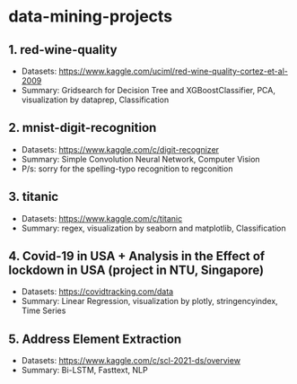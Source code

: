 # data-mining-projects

## 1. red-wine-quality <br>
- Datasets: https://www.kaggle.com/uciml/red-wine-quality-cortez-et-al-2009
- Summary: Gridsearch for Decision Tree and XGBoostClassifier, PCA, visualization by dataprep, Classification <br>

## 2. mnist-digit-recognition <br>
- Datasets: https://www.kaggle.com/c/digit-recognizer <br>
- Summary: Simple Convolution Neural Network, Computer Vision <br>
- P/s: sorry for the spelling-typo recognition to regconition

## 3. titanic<br>
- Datasets: https://www.kaggle.com/c/titanic
- Summary: regex, visualization by seaborn and matplotlib, Classification <br>

## 4. Covid-19 in USA + Analysis in the Effect of lockdown in USA (project in NTU, Singapore)
- Datasets: https://covidtracking.com/data
- Summary: Linear Regression, visualization by plotly, stringencyindex, Time Series

## 5. Address Element Extraction
- Datasets: https://www.kaggle.com/c/scl-2021-ds/overview
- Summary: Bi-LSTM, Fasttext, NLP
